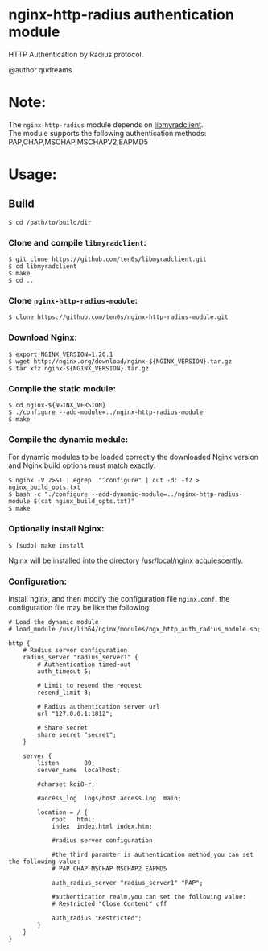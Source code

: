 # nginx-http-radius authentication module

HTTP Authentication by Radius protocol.

@author qudreams

# Note:

The `nginx-http-radius` module depends on [libmyradclient](https://github.com/ten0s/libmyradclient).<br>
The module supports the following authentication methods: PAP,CHAP,MSCHAP,MSCHAPV2,EAPMD5

# Usage:

## Build

```
$ cd /path/to/build/dir
```

### Clone and compile `libmyradclient`:

```
$ git clone https://github.com/ten0s/libmyradclient.git
$ cd libmyradclient
$ make
$ cd ..
```

### Clone `nginx-http-radius-module`:

```
$ clone https://github.com/ten0s/nginx-http-radius-module.git
```

### Download Nginx:

```
$ export NGINX_VERSION=1.20.1
$ wget http://nginx.org/download/nginx-${NGINX_VERSION}.tar.gz
$ tar xfz nginx-${NGINX_VERSION}.tar.gz
```

### Compile the static module:

```
$ cd nginx-${NGINX_VERSION}
$ ./configure --add-module=../nginx-http-radius-module
$ make
```

### Compile the dynamic module:

For dynamic modules to be loaded correctly the downloaded Nginx version and
Nginx build options must match exactly:

```
$ nginx -V 2>&1 | egrep  "^configure" | cut -d: -f2 > nginx_build_opts.txt
$ bash -c "./configure --add-dynamic-module=../nginx-http-radius-module $(cat nginx_build_opts.txt)"
$ make
```

### Optionally install Nginx:

```
$ [sudo] make install
```

Nginx will be installed into the directory /usr/local/nginx acquiescently.

### Configuration:

Install nginx, and then modify the configuration file `nginx.conf`.
   the configuration file may be like the following:

```
# Load the dynamic module
# load_module /usr/lib64/nginx/modules/ngx_http_auth_radius_module.so;

http {
    # Radius server configuration
    radius_server "radius_server1" {
        # Authentication timed-out
        auth_timeout 5;

        # Limit to resend the request
        resend_limit 3;

        # Radius authentication server url
        url "127.0.0.1:1812";

        # Share secret
        share_secret "secret";
    }

    server {
        listen       80;
        server_name  localhost;

        #charset koi8-r;

        #access_log  logs/host.access.log  main;

        location = / {
            root   html;
            index  index.html index.htm;

            #radius server configuration

            #the third paramter is authentication method,you can set the following value:
            # PAP CHAP MSCHAP MSCHAP2 EAPMD5

            auth_radius_server "radius_server1" "PAP";

            #authentication realm,you can set the following value:
            # Restricted "Close Content" off

            auth_radius "Restricted";
        }
    }
}
```
